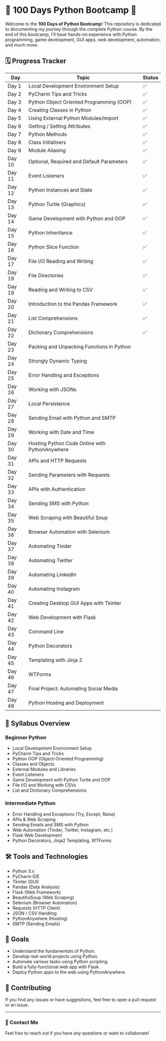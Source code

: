 # 🐍 100 Days Python Bootcamp 🚀

Welcome to the **100 Days of Python Bootcamp**! This repository is dedicated to documenting my journey through the complete Python course. By the end of this bootcamp, I'll have hands-on experience with Python programming, game development, GUI apps, web development, automation, and much more.

## 🗓️ Progress Tracker

| Day  | Topic                                      | Status  |
|------|--------------------------------------------|---------|
| Day 1| Local Development Environment Setup        | ✅       |
| Day 2| PyCharm Tips and Tricks                    | ✅       |
| Day 3| Python Object Oriented Programming (OOP)   | ✅       |
| Day 4| Creating Classes in Python                 | ✅       |
| Day 5| Using External Python Modules/Import       | ✅       |
| Day 6| Getting / Setting Attributes               | ✅       |
| Day 7| Python Methods                             | ✅       |
| Day 8| Class Initialisers                         | ✅       |
| Day 9| Module Aliasing                            | ✅       |
| Day 10| Optional, Required and Default Parameters | ✅       |
| Day 11| Event Listeners                           | ✅       |
| Day 12| Python Instances and State                | ✅       |
| Day 13| Python Turtle (Graphics)                  | ✅       |
| Day 14| Game Development with Python and OOP      | ✅       |
| Day 15| Python Inheritance                        | ✅       |
| Day 16| Python Slice Function                     | ✅       |
| Day 17| File I/O Reading and Writing              | ✅       |
| Day 18| File Directories                          | ✅       |
| Day 19| Reading and Writing to CSV                | ✅       |
| Day 20| Introduction to the Pandas Framework      | ✅       |
| Day 21| List Comprehensions                       | ✅       |
| Day 22| Dictionary Comprehensions                 | ✅       |
| Day 23| Packing and Unpacking Functions in Python |         |
| Day 24| Strongly Dynamic Typing                   |         |
| Day 25| Error Handling and Exceptions             |         |
| Day 26| Working with JSONs                        |         |
| Day 27| Local Persistence                         |         |
| Day 28| Sending Email with Python and SMTP        |         |
| Day 29| Working with Date and Time                |         |
| Day 30| Hosting Python Code Online with PythonAnywhere |         |
| Day 31| APIs and HTTP Requests                    |         |
| Day 32| Sending Parameters with Requests          |         |
| Day 33| APIs with Authentication                  |         |
| Day 34| Sending SMS with Python                   |         |
| Day 35| Web Scraping with Beautiful Soup          |         |
| Day 36| Browser Automation with Selenium          |         |
| Day 37| Automating Tinder                         |         |
| Day 38| Automating Twitter                        |         |
| Day 39| Automating LinkedIn                       |         |
| Day 40| Automating Instagram                      |         |
| Day 41| Creating Desktop GUI Apps with Tkinter    |         |
| Day 42| Web Development with Flask                |         |
| Day 43| Command Line                              |         |
| Day 44| Python Decorators                         |         |
| Day 45| Templating with Jinja 2                   |         |
| Day 46| WTForms                                   |         |
| Day 47| Final Project: Automating Social Media    |         |
| Day 48| Python Hosting and Deployment             |         |

## 🌟 Syllabus Overview

### Beginner Python
- Local Development Environment Setup
- PyCharm Tips and Tricks
- Python OOP (Object-Oriented Programming)
- Classes and Objects
- External Modules and Libraries
- Event Listeners
- Game Development with Python Turtle and OOP
- File I/O and Working with CSVs
- List and Dictionary Comprehensions

### Intermediate Python
- Error Handling and Exceptions (Try, Except, Raise)
- APIs & Web Scraping
- Sending Emails and SMS with Python
- Web Automation (Tinder, Twitter, Instagram, etc.)
- Flask Web Development
- Python Decorators, Jinja2 Templating, WTForms

## 🛠 Tools and Technologies

- Python 3.x
- PyCharm IDE
- Tkinter (GUI)
- Pandas (Data Analysis)
- Flask (Web Framework)
- BeautifulSoup (Web Scraping)
- Selenium (Browser Automation)
- Requests (HTTP Client)
- JSON / CSV Handling
- PythonAnywhere (Hosting)
- SMTP (Sending Emails)

## 🎯 Goals

- Understand the fundamentals of Python.
- Develop real-world projects using Python.
- Automate various tasks using Python scripting.
- Build a fully-functional web app with Flask.
- Deploy Python apps to the web using PythonAnywhere.

## 🤝 Contributing

If you find any issues or have suggestions, feel free to open a pull request or an issue.

---

### 📧 Contact Me
Feel free to reach out if you have any questions or want to collaborate!

